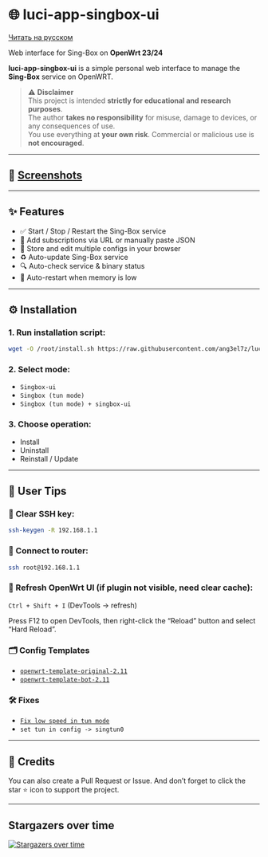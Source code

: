# 🌐 luci-app-singbox-ui

[Читать на русском](./README.ru.md)

Web interface for Sing-Box on **OpenWrt 23/24**

**luci-app-singbox-ui** is a simple personal web interface to manage the **Sing-Box** service on OpenWRT.

> ⚠️ **Disclaimer**  
> This project is intended **strictly for educational and research purposes**.  
> The author **takes no responsibility** for misuse, damage to devices, or any consequences of use.  
> You use everything at **your own risk**. Commercial or malicious use is **not encouraged**.

---

## 📸 [Screenshots](./preview.md)

---

## ✨ Features

- ✅ Start / Stop / Restart the Sing-Box service
- 🔧 Add subscriptions via URL or manually paste JSON
- 💾 Store and edit multiple configs in your browser
- ♻️ Auto-update Sing-Box service
- 🔍 Auto-check service & binary status
- 🧠 Auto-restart when memory is low

---

## ⚙️ Installation

### 1. Run installation script:
```bash
wget -O /root/install.sh https://raw.githubusercontent.com/ang3el7z/luci-app-singbox-ui/main/install.sh && chmod 0755 /root/install.sh && BRANCH="main" sh /root/install.sh
```

### 2. Select mode:
- `Singbox-ui`
- `Singbox (tun mode)`
- `Singbox (tun mode) + singbox-ui`

### 3. Choose operation:
- Install
- Uninstall
- Reinstall / Update

---

## 🧩 User Tips

### 🔑 Clear SSH key:
```bash
ssh-keygen -R 192.168.1.1
```

### 🛜 Connect to router:
```bash
ssh root@192.168.1.1
```

### 🔄 Refresh OpenWrt UI (if plugin not visible, need clear cache):
`Ctrl + Shift + I` (DevTools → refresh)

Press F12 to open DevTools, then right-click the “Reload” button and select “Hard Reload”.

### 🗂️ Config Templates

- [`openwrt-template-original-2.11`](https://raw.githubusercontent.com/ang3el7z/luci-app-singbox-ui/main/other/file/openwrt-template-original-openwrt_2.11.json)  
- [`openwrt-template-bot-2.11`](https://raw.githubusercontent.com/ang3el7z/luci-app-singbox-ui/main/other/file/openwrt-template-bot-openwrt_2.11.json)

### 🛠️ Fixes

- [`Fix low speed in tun mode`](https://github.com/ang3el7z/luci-app-singbox-ui/issues/1)
- `set tun in config -> singtun0`

---

## 🙏 Credits

You can also create a Pull Request or Issue. And don’t forget to click the star ⭐ icon to support the project.

---

## Stargazers over time

[![Stargazers over time](https://starchart.cc/ang3el7z/luci-app-singbox-ui.svg?variant=adaptive)](https://starchart.cc/ang3el7z/luci-app-singbox-ui)
